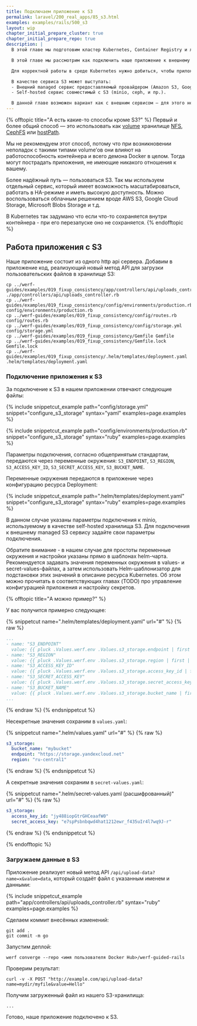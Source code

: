 ```yaml
---
title: Подключаем приложение к S3
permalink: laravel/200_real_apps/85_s3.html
examples: examples/rails/500_s3
layout: wip
chapter_initial_prepare_cluster: true
chapter_initial_prepare_repo: true
description: |
  В этой главе мы подготовим кластер Kubernetes, Container Registry и локальное окружение для развертывания приложений.

  В этой главе мы рассмотрим как подключить наше приложение к внешнему сервису на примере сервиса S3 и добавим в него функцию сохранения файлов, а чтобы у нас все получилось мы подключим персистентное (постоянное) хранилище.

  Для корректной работы в среде Kubernetes нужно добиться, чтобы приложение было stateless, поэтому мы выбрали хранение данных в S3-совместимом хранилище.

  В качестве сервиса S3 может выступать:
  - Внешний managed сервис предоставляемый провайдером (Amazon S3, Google Cloud Storage, Microsoft Blobs Storage и т.д.).
  - Self-hosted сервис совместимый с S3 (minio, ceph, и пр.).

  В данной главе возможен вариант как с внешним сервисом — для этого необходимо будет указать соответсвующие настройки подключения, так и с self-hosted — мы рассмотрим пример использования self-hosted сервиса minio, который задеплоим в Kubernetes вместе с приложением.
---
```

<!-- TODO: Надо сделать шаг подготовка сворачиваемым и по умолчанию свёрнутым -->

  {% offtopic title="А есть какие-то способы кроме S3?" %}
  Первый и более общий способ — это использовать как [volume](https://kubernetes.io/docs/concepts/storage/volumes/) хранилище [NFS](https://kubernetes.io/docs/concepts/storage/volumes/#nfs), [CephFS](https://kubernetes.io/docs/concepts/storage/volumes/#cephfs) или [hostPath](https://kubernetes.io/docs/concepts/storage/volumes/#hostpath).

  Мы не рекомендуем этот способ, потому что при возникновении неполадок с такими типами volume’ов они влияют на работоспособность контейнера и всего демона Docker в целом. Тогда могут пострадать приложения, не имеющие никакого отношения к вашему.

  Более надёжный путь — пользоваться S3. Так мы используем отдельный сервис, который имеет возможность масштабироваться, работать в HA-режиме и иметь высокую доступность. Можно воспользоваться облачным решением вроде AWS S3, Google Cloud Storage, Microsoft Blobs Storage и т.д.

  В Kubernetes так задумано что если что-то сохраняется внутри контейнера - при его перезапуске оно не сохраняется.
  {% endofftopic %}

## Работа приложения с S3

Наше приложение состоит из одного http api сервера.
Добавим в приложение код, реализующий новый метод API для загрузки пользовательских файлов в хранилище S3:

```shell
cp ../werf-guides/examples/019_fixup_consistency/app/controllers/api/uploads_controller.rb ./app/controllers/api/uploads_controller.rb
cp ../werf-guides/examples/019_fixup_consistency/config/environments/production.rb config/environments/production.rb
cp ../werf-guides/examples/019_fixup_consistency/config/routes.rb config/routes.rb
cp ../werf-guides/examples/019_fixup_consistency/config/storage.yml config/storage.yml
cp ../werf-guides/examples/019_fixup_consistency/Gemfile Gemfile
cp ../werf-guides/examples/019_fixup_consistency/Gemfile.lock Gemfile.lock
cp ../werf-guides/examples/019_fixup_consistency/.helm/templates/deployment.yaml .helm/templates/deployment.yaml
```

### Подключение приложения к S3

За подключение к S3 в нашем приложении отвечают следующие файлы:

{% include snippetcut_example path="config/storage.yml" snippet="configure_s3_storage" syntax="yaml" examples=page.examples %}

{% include snippetcut_example path="config/environments/production.rb" snippet="configure_s3_storage" syntax="ruby" examples=page.examples %}

Параметры подключения, согласно общепринятым стандартам, передаются через переменные окружения: `S3_ENDPOINT`, `S3_REGION`, `S3_ACCESS_KEY_ID`, `S3_SECRET_ACCESS_KEY`, `S3_BUCKET_NAME`.

Переменные окружения передаются в приложение через конфигурацию ресурса Deployment:

{% include snippetcut_example path=".helm/templates/deployment.yaml" snippet="configure_s3_storage" syntax="ruby" examples=page.examples %}

В данном случае указаны параметры подключения к minio, используемому в качестве self-hosted хранилища S3. Для подключения к внешнему managed S3 сервису задайте свои параметры подключения.

Обратите внимание - в нашем случае для простоты переменные окружения и настройки указаны прямо в шаблонах helm-чарта. Рекомендуется задавать значения переменных окружения в values- и secret-values-файлах, а затем использовать Helm-шаблонизатор для подстановки этих значений в описание ресурса Kubernetes. Об этом можно прочитать в соответствующих главах (TODO) про управление конфигурацией приложения и настройку секретов.

{% offtopic title="А можно пример?" %}

У вас получится примерно следующее:

{% snippetcut name=".helm/templates/deployment.yaml" url="#" %}
{% raw %}
```yaml
...
- name: "S3_ENDPOINT"
  value: {{ pluck .Values.werf.env .Values.s3_storage.endpoint | first | default .Values.s3_storage.endpoint._default | quote }}
- name: "S3_REGION"
  value: {{ pluck .Values.werf.env .Values.s3_storage.region | first | default .Values.s3_storage.region._default | quote }}
- name: "S3_ACCESS_KEY_ID"
  value: {{ pluck .Values.werf.env .Values.s3_storage.access_key_id | first | default .Values.s3_storage.access_key_id._default | quote }}
- name: "S3_SECRET_ACCESS_KEY"
  value: {{ pluck .Values.werf.env .Values.s3_storage.secret_access_key | first | default .Values.s3_storage.secret_access_key._default | quote }}
- name: "S3_BUCKET_NAME"
  value: {{ pluck .Values.werf.env .Values.s3_storage.bucket_name | first | default .Values.s3_storage.bucket_name._default | quote }}
...
``` 
{% endraw %}
{% endsnippetcut %}

Несекретные значения сохраним в `values.yaml`:

{% snippetcut name=".helm/values.yaml" url="#" %}
{% raw %}
```yaml
s3_storage:
  bucket_name: "mybucket"
  endpoint: "https://storage.yandexcloud.net"
  region: "ru-central1"
```
{% endraw %}
{% endsnippetcut %}

А секретные значения сохраним в `secret-values.yaml`:

{% snippetcut name=".helm/secret-values.yaml (расшифрованный)" url="#" %}
{% raw %}
```yaml
s3_storage:
  access_key_id: "jy488iopGtrGHCeaafW0"
  secret_access_key: "e7spPsbnbqwd4hat1212ewr_f435uIr4l7wq9J-r"
```
{% endraw %}
{% endsnippetcut %}

{% endofftopic %}

### Загружаем данные в S3

Приложение реализует новый метод API `/api/upload-data?name=x&value=data`, который создаёт файл с указанным именем и данными:

{% include snippetcut_example path="app/controllers/api/uploads_controller.rb" syntax="ruby" examples=page.examples %}

Сделаем коммит внесённых изменений:

```shell
git add .
git commit -m go
```

Запустим деплой:

```shell
werf converge --repo <имя пользователя Docker Hub>/werf-guided-rails
```

Проверим результат:
    
```
curl -v -X POST "http://example.com/api/upload-data?name=mydir/myfile&value=Hello"
```

Получим загруженный файл из нашего S3-хранилища:

```
...
```

Готово, наше приложение подключено к S3.

